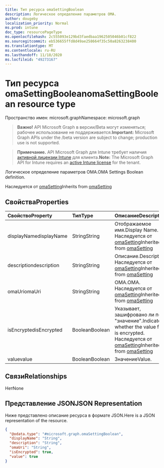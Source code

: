```yaml
---
title: Тип ресурса omaSettingBoolean
description: Логическое определение параметров OMA.
author: dougeby
localization_priority: Normal
ms.prod: intune
doc_type: resourcePageType
ms.openlocfilehash: 2c555093e129bd3faedbaa1962505046b01cf822
ms.sourcegitcommit: eb536655ffd8d49ae258664f35c50a8263238400
ms.translationtype: MT
ms.contentlocale: ru-RU
ms.lasthandoff: 11/18/2020
ms.locfileid: "49273167"
---
```

# <a name="omasettingboolean-resource-type"></a><span data-ttu-id="eb94a-103">Тип ресурса omaSettingBoolean</span><span class="sxs-lookup"><span data-stu-id="eb94a-103">omaSettingBoolean resource type</span></span>

<span data-ttu-id="eb94a-104">Пространство имен: microsoft.graph</span><span class="sxs-lookup"><span data-stu-id="eb94a-104">Namespace: microsoft.graph</span></span>

> <span data-ttu-id="eb94a-105">**Важно!** API Microsoft Graph в версии/Beta могут изменяться; рабочее использование не поддерживается.</span><span class="sxs-lookup"><span data-stu-id="eb94a-105">**Important:** Microsoft Graph APIs under the /beta version are subject to change; production use is not supported.</span></span>

> <span data-ttu-id="eb94a-106">**Примечание.** API Microsoft Graph для Intune требует наличия [активной лицензии Intune](https://go.microsoft.com/fwlink/?linkid=839381) для клиента.</span><span class="sxs-lookup"><span data-stu-id="eb94a-106">**Note:** The Microsoft Graph API for Intune requires an [active Intune license](https://go.microsoft.com/fwlink/?linkid=839381) for the tenant.</span></span>

<span data-ttu-id="eb94a-107">Логическое определение параметров OMA.</span><span class="sxs-lookup"><span data-stu-id="eb94a-107">OMA Settings Boolean definition.</span></span>


<span data-ttu-id="eb94a-108">Наследуется от [omaSetting](../resources/intune-deviceconfig-omasetting.md)</span><span class="sxs-lookup"><span data-stu-id="eb94a-108">Inherits from [omaSetting](../resources/intune-deviceconfig-omasetting.md)</span></span>

## <a name="properties"></a><span data-ttu-id="eb94a-109">Свойства</span><span class="sxs-lookup"><span data-stu-id="eb94a-109">Properties</span></span>
|<span data-ttu-id="eb94a-110">Свойство</span><span class="sxs-lookup"><span data-stu-id="eb94a-110">Property</span></span>|<span data-ttu-id="eb94a-111">Тип</span><span class="sxs-lookup"><span data-stu-id="eb94a-111">Type</span></span>|<span data-ttu-id="eb94a-112">Описание</span><span class="sxs-lookup"><span data-stu-id="eb94a-112">Description</span></span>|
|:---|:---|:---|
|<span data-ttu-id="eb94a-113">displayName</span><span class="sxs-lookup"><span data-stu-id="eb94a-113">displayName</span></span>|<span data-ttu-id="eb94a-114">String</span><span class="sxs-lookup"><span data-stu-id="eb94a-114">String</span></span>|<span data-ttu-id="eb94a-115">Отображаемое имя.</span><span class="sxs-lookup"><span data-stu-id="eb94a-115">Display Name.</span></span> <span data-ttu-id="eb94a-116">Наследуется от [omaSetting](../resources/intune-deviceconfig-omasetting.md)</span><span class="sxs-lookup"><span data-stu-id="eb94a-116">Inherited from [omaSetting](../resources/intune-deviceconfig-omasetting.md)</span></span>|
|<span data-ttu-id="eb94a-117">description</span><span class="sxs-lookup"><span data-stu-id="eb94a-117">description</span></span>|<span data-ttu-id="eb94a-118">String</span><span class="sxs-lookup"><span data-stu-id="eb94a-118">String</span></span>|<span data-ttu-id="eb94a-119">Описание.</span><span class="sxs-lookup"><span data-stu-id="eb94a-119">Description.</span></span> <span data-ttu-id="eb94a-120">Наследуется от [omaSetting](../resources/intune-deviceconfig-omasetting.md)</span><span class="sxs-lookup"><span data-stu-id="eb94a-120">Inherited from [omaSetting](../resources/intune-deviceconfig-omasetting.md)</span></span>|
|<span data-ttu-id="eb94a-121">omaUri</span><span class="sxs-lookup"><span data-stu-id="eb94a-121">omaUri</span></span>|<span data-ttu-id="eb94a-122">String</span><span class="sxs-lookup"><span data-stu-id="eb94a-122">String</span></span>|<span data-ttu-id="eb94a-123">OMA.</span><span class="sxs-lookup"><span data-stu-id="eb94a-123">OMA.</span></span> <span data-ttu-id="eb94a-124">Наследуется от [omaSetting](../resources/intune-deviceconfig-omasetting.md)</span><span class="sxs-lookup"><span data-stu-id="eb94a-124">Inherited from [omaSetting](../resources/intune-deviceconfig-omasetting.md)</span></span>|
|<span data-ttu-id="eb94a-125">isEncrypted</span><span class="sxs-lookup"><span data-stu-id="eb94a-125">isEncrypted</span></span>|<span data-ttu-id="eb94a-126">Boolean</span><span class="sxs-lookup"><span data-stu-id="eb94a-126">Boolean</span></span>|<span data-ttu-id="eb94a-127">Указывает, зашифровано ли поле "значение".</span><span class="sxs-lookup"><span data-stu-id="eb94a-127">Indicates whether the value field is encrypted.</span></span> <span data-ttu-id="eb94a-128">Наследуется от [omaSetting](../resources/intune-deviceconfig-omasetting.md)</span><span class="sxs-lookup"><span data-stu-id="eb94a-128">Inherited from [omaSetting](../resources/intune-deviceconfig-omasetting.md)</span></span>|
|<span data-ttu-id="eb94a-129">value</span><span class="sxs-lookup"><span data-stu-id="eb94a-129">value</span></span>|<span data-ttu-id="eb94a-130">Boolean</span><span class="sxs-lookup"><span data-stu-id="eb94a-130">Boolean</span></span>|<span data-ttu-id="eb94a-131">Значение</span><span class="sxs-lookup"><span data-stu-id="eb94a-131">Value.</span></span>|

## <a name="relationships"></a><span data-ttu-id="eb94a-132">Связи</span><span class="sxs-lookup"><span data-stu-id="eb94a-132">Relationships</span></span>
<span data-ttu-id="eb94a-133">Нет</span><span class="sxs-lookup"><span data-stu-id="eb94a-133">None</span></span>

## <a name="json-representation"></a><span data-ttu-id="eb94a-134">Представление JSON</span><span class="sxs-lookup"><span data-stu-id="eb94a-134">JSON Representation</span></span>
<span data-ttu-id="eb94a-135">Ниже представлено описание ресурса в формате JSON.</span><span class="sxs-lookup"><span data-stu-id="eb94a-135">Here is a JSON representation of the resource.</span></span>
<!-- {
  "blockType": "resource",
  "@odata.type": "microsoft.graph.omaSettingBoolean"
}
-->
``` json
{
  "@odata.type": "#microsoft.graph.omaSettingBoolean",
  "displayName": "String",
  "description": "String",
  "omaUri": "String",
  "isEncrypted": true,
  "value": true
}
```




